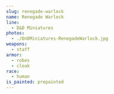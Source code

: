 ```yaml
---
slug: renegade-warlock
name: Renegade Warlock
line:
  - D&D Miniatures
photos:
  - ./DnDMiniatures-RenegadeWarlock.jpg
weapons:
  - staff
armor:
  - robes
  - cloak
race:
  - human
is_painted: prepainted
---
```

